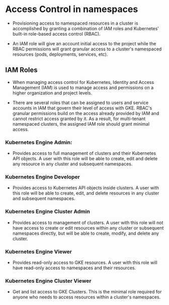 # Access Control in namespaces
- Provisioning access to namespaced resources in a cluster is accomplished by granting a combination of IAM roles and Kubernetes' built-in role-based access control (RBAC).

- An IAM role will give an account initial access to the project while the RBAC permissions will grant granular access to a cluster's namespaced resources (pods, deployments, services, etc).

## IAM Roles

- When managing access control for Kubernetes, Identity and Access Management (IAM) is used to manage access and permissions on a higher organization and project levels.

- There are several roles that can be assigned to users and service accounts in IAM that govern their level of access with GKE. RBAC's granular permissions build on the access already provided by IAM and cannot restrict access granted by it. As a result, for multi-tenant namespaced clusters, the assigned IAM role should grant minimal access.

### Kubernetes Engine Admin:
- Provides access to full management of clusters and their Kubernetes API objects. A user with this role will be able to create, edit and delete any resource in any cluster and subsequent namespaces.

### Kubernetes Engine Developer
- Provides access to Kubernetes API objects inside clusters. A user with this role will be able to create, edit, and delete resources in any cluster and subsequent namespaces.

### Kubernetes Engine Cluster Admin
- Provides access to management of clusters. A user with this role will not have access to create or edit resources within any cluster or subsequent namespaces directly, but will be able to create, modify, and delete any cluster.

### Kubernetes Engine Viewer
- Provides read-only access to GKE resources. A user with this role will have read-only access to namespaces and their resources.

### Kubernetes Engine Cluster Viewer
- Get and list access to GKE Clusters. This is the minimal role required for anyone who needs to access resources within a cluster's namespaces.











